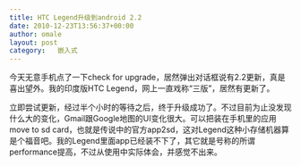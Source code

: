 ```yaml
---
title: HTC Legend升级到android 2.2
date: 2010-12-23T13:56:37+00:00
author: omale
layout: post
category:   嵌入式  
---
```

今天无意手机点了一下check for upgrade，居然弹出对话框说有2.2更新，真是喜出望外。我的印度版HTC Legend，网上一直戏称&ldquo;三版&rdquo;，居然有更新了。

立即尝试更新，经过半个小时的等待之后，终于升级成功了。不过目前为止没发现什么大的变化，Gmail跟Google地图的UI变化很大。可以把装在手机里的应用move to sd card，也就是传说中的官方app2sd，这对Legend这种小存储机器算是个福音吧。我的Legend里面app已经装不下了，其它就是号称的所谓performance提高，不过从使用中实际体会，并感觉不出来。